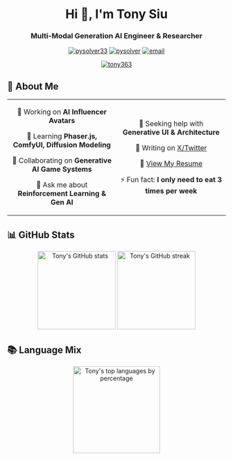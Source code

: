 <h1 align="center">Hi 👋, I'm Tony Siu</h1>
<h3 align="center">Multi-Modal Generation AI Engineer & Researcher</h3>

<p align="center">
  <a href="https://twitter.com/pysolver33" target="blank"><img src="https://img.shields.io/twitter/follow/pysolver33?logo=twitter&style=for-the-badge" alt="pysolver33" /></a>
  <a href="https://linkedin.com/in/pysolver" target="blank"><img src="https://img.shields.io/badge/-LinkedIn-0077B5?style=for-the-badge&logo=linkedin&logoColor=white" alt="pysolver" /></a>
  <a href="mailto:pysolver33@gmail.com"><img src="https://img.shields.io/badge/-Email-D14836?style=for-the-badge&logo=gmail&logoColor=white" alt="email" /></a>
</p>

<p align="center">
  <a href="https://github.com/ryo-ma/github-profile-trophy">
    <img src="https://github-profile-trophy.vercel.app/?username=tony363&theme=darkhub&no-frame=true&margin-w=15" alt="tony363" />
  </a>
</p>

## 🚀 About Me

<table align="center">
<tr>
<td align="center" width="50%">

🔭 Working on **AI Influencer Avatars**

🌱 Learning **Phaser.js, ComfyUI, Diffusion Modeling**

👯 Collaborating on **Generative AI Game Systems**

💬 Ask me about **Reinforcement Learning & Gen AI**

</td>
<td align="center" width="50%">

🤝 Seeking help with **Generative UI & Architecture**

📝 Writing on [X/Twitter](https://x.com/pysolver33)

📄 [View My Resume](https://drive.google.com/file/d/116AOY9gdQSEvq_2ClDNF00XB5ZEUWbKf/view?usp=sharing)

⚡ Fun fact: **I only need to eat 3 times per week**

</td>
</tr>
</table>

## 📊 GitHub Stats

<p align="center">
  <img height="180em" src="https://github-readme-stats.vercel.app/api?username=tony363&show_icons=true&theme=dark&hide_border=true&include_all_commits=true&count_private=true" alt="Tony's GitHub stats" />
  <img height="180em" src="https://github-readme-streak-stats.herokuapp.com/?user=tony363&theme=dark&hide_border=true" alt="Tony's GitHub streak" />
</p>

## 📚 Language Mix

<p align="center">
  <img height="200em" src="https://github-readme-stats.vercel.app/api/top-langs/?username=tony363&layout=compact&langs_count=10&theme=dark&hide_border=true&hide=Jupyter%20Notebook,HTML,CMake,CSS,Dockerfile,TeX,JavaScript,Ren%27Py" alt="Tony's top languages by percentage" />
</p>
